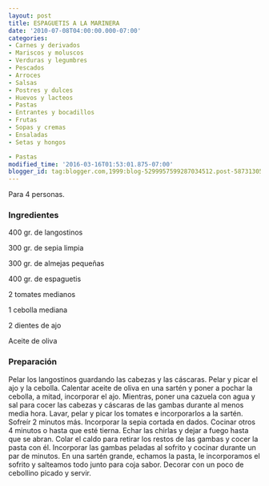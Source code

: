 ```yaml
---
layout: post
title: ESPAGUETIS A LA MARINERA
date: '2010-07-08T04:00:00.000-07:00'
categories:
- Carnes y derivados
- Mariscos y moluscos
- Verduras y legumbres
- Pescados
- Arroces
- Salsas
- Postres y dulces
- Huevos y lacteos
- Pastas
- Entrantes y bocadillos
- Frutas
- Sopas y cremas
- Ensaladas
- Setas y hongos

- Pastas
modified_time: '2016-03-16T01:53:01.875-07:00'
blogger_id: tag:blogger.com,1999:blog-5299957599287034512.post-5873130567466705588
---
```


Para 4 personas.

<h3>Ingredientes</h3>

400 gr. de langostinos

300 gr. de sepia limpia

300 gr. de almejas pequeñas

400 gr. de espaguetis

2 tomates medianos

1 cebolla mediana

2 dientes de ajo

Aceite de oliva

<h3>Preparación</h3>

Pelar los langostinos guardando las cabezas y las cáscaras. Pelar y picar el ajo y la cebolla. Calentar aceite de oliva en una sartén y poner a pochar la cebolla, a mitad, incorporar el ajo. Mientras, poner una cazuela con agua y sal para cocer las cabezas y cáscaras de las gambas durante al menos media hora. Lavar, pelar y picar los tomates e incorporarlos a la sartén. Sofreír 2 minutos más. Incorporar la sepia cortada en dados. Cocinar otros 4 minutos o hasta que esté tierna. Echar las chirlas y dejar a fuego hasta que se abran. Colar el caldo para retirar los restos de las gambas y cocer la pasta con él. Incorporar las gambas peladas al sofrito y cocinar durante un par de minutos. En una sartén grande, echamos la pasta, le incorporamos el sofrito y salteamos todo junto para coja sabor. Decorar con un poco de cebollino picado y servir.

